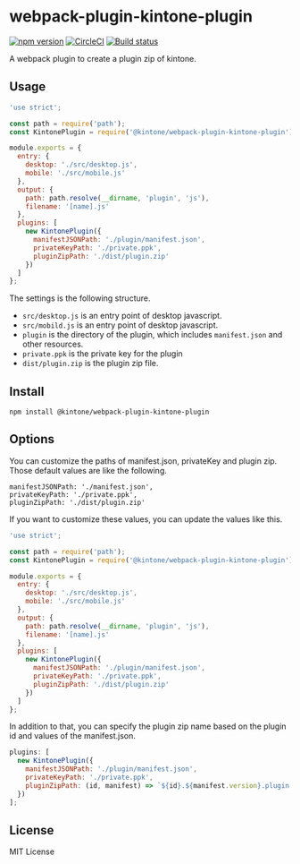 # webpack-plugin-kintone-plugin

[![npm version](https://badge.fury.io/js/%40kintone%2Fwebpack-plugin-kintone-plugin.svg)](https://badge.fury.io/js/%40kintone%2Fwebpack-plugin-kintone-plugin)
[![CircleCI](https://circleci.com/gh/kintone/webpack-plugin-kintone-plugin.svg?style=shield)](https://circleci.com/gh/kintone/webpack-plugin-kintone-plugin)
[![Build status](https://ci.appveyor.com/api/projects/status/0w8g1l84hithtlap?svg=true)](https://ci.appveyor.com/project/koba04/webpack-plugin-kintone-plugin)

A webpack plugin to create a plugin zip of kintone.

## Usage

```js
'use strict';

const path = require('path');
const KintonePlugin = require('@kintone/webpack-plugin-kintone-plugin');

module.exports = {
  entry: {
    desktop: './src/desktop.js',
    mobile: './src/mobile.js'
  },
  output: {
    path: path.resolve(__dirname, 'plugin', 'js'),
    filename: '[name].js'
  },
  plugins: [
    new KintonePlugin({
      manifestJSONPath: './plugin/manifest.json',
      privateKeyPath: './private.ppk',
      pluginZipPath: './dist/plugin.zip'
    })
  ]
};
```

The settings is the following structure.

* `src/desktop.js` is an entry point of desktop javascript.
* `src/mobild.js` is an entry point of desktop javascript.
* `plugin` is the directory of the plugin, which includes `manifest.json` and other resources.
* `private.ppk` is the private key for the plugin
* `dist/plugin.zip` is the plugin zip file.

## Install

```
npm install @kintone/webpack-plugin-kintone-plugin
```

## Options

You can customize the paths of manifest.json, privateKey and plugin zip.
Those default values are like the following.

```
manifestJSONPath: './manifest.json',
privateKeyPath: './private.ppk',
pluginZipPath: './dist/plugin.zip'
```

If you want to customize these values, you can update the values like this.

```js
'use strict';

const path = require('path');
const KintonePlugin = require('@kintone/webpack-plugin-kintone-plugin');

module.exports = {
  entry: {
    desktop: './src/desktop.js',
    mobile: './src/mobile.js'
  },
  output: {
    path: path.resolve(__dirname, 'plugin', 'js'),
    filename: '[name].js'
  },
  plugins: [
    new KintonePlugin({
      manifestJSONPath: './plugin/manifest.json',
      privateKeyPath: './private.ppk',
      pluginZipPath: './dist/plugin.zip'
    })
  ]
};
```

In addition to that, you can specify the plugin zip name based on the plugin id and values of the manifest.json.

```js
plugins: [
  new KintonePlugin({
    manifestJSONPath: './plugin/manifest.json',
    privateKeyPath: './private.ppk',
    pluginZipPath: (id, manifest) => `${id}.${manifest.version}.plugin.zip`
  })
];
```

## License

MIT License
